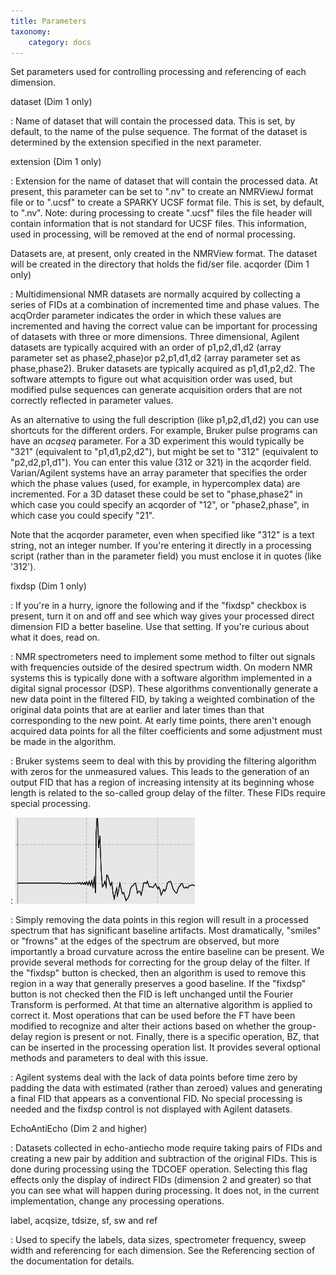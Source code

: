 ```yaml
---
title: Parameters
taxonomy:
    category: docs
---
```



Set parameters used for controlling processing and referencing of each dimension. 

dataset (Dim 1 only)

:    Name of dataset that will contain the processed data. This is set, by default, to the name of the pulse sequence. The format of the dataset 
is determined by the extension specified in the next parameter.

extension (Dim 1 only)

:    Extension for the name of dataset that will contain the processed data. At present, this parameter can be set to ".nv" to create an
NMRViewJ format file or to ".ucsf" to create a SPARKY UCSF format file.  This is set, by default, to ".nv".  Note:  during processing
to create ".ucsf" files the file header will contain information that is not standard for UCSF files.  This information, used in processing,
will be removed at the end of normal processing.

Datasets are, at present, only created in the NMRView format. The dataset will be created in the directory that holds the fid/ser file.
acqorder (Dim 1 only)

:    Multidimensional NMR datasets are normally acquired by collecting a series of FIDs at a combination of incremented time and phase values. The acqOrder parameter indicates the order in which these values are incremented and having the correct value can be important for processing of datasets with three or more dimensions. Three dimensional, Agilent datasets are typically acquired with an order of p1,p2,d1,d2 (array parameter set as phase2,phase)or p2,p1,d1,d2 (array parameter set as phase,phase2). Bruker datasets are typically acquired as p1,d1,p2,d2. The software attempts to figure out what acquisition order was used, but modified pulse sequences can generate acquisition orders that are not correctly reflected in parameter values.

As an alternative to using the full description (like p1,p2,d1,d2) you can use shortcuts for the different orders.  For example, Bruker pulse programs can have an *acqseq* parameter.  For a 3D experiment this would typically be "321" (equivalent to "p1,d1,p2,d2"), but might be set to "312" (equivalent to "p2,d2,p1,d1").  You can enter this value (312 or 321) in the acqorder field.   Varian/Agilent systems have an array parameter that specifies the order which the phase values  (used, for example, in hypercomplex data) are incremented.  For a 3D dataset these could be set to "phase,phase2" in which case you could specify an acqorder of "12", or "phase2,phase", in which case you could specify "21".

Note that the acqorder parameter, even when specified like "312" is a text string, not an integer number.  If you're entering it directly in a processing script (rather than in the parameter field) you must enclose it in quotes (like '312').

fixdsp (Dim 1 only)
    
:  If you're in a hurry, ignore the following and if the "fixdsp" checkbox is present, turn it on and off and see which way gives your processed direct dimension FID a better baseline. Use that setting. If you're curious about what it does, read on.

:  NMR spectrometers need to implement some method to filter out signals with frequencies outside of the desired spectrum width. On modern NMR systems this is typically done with a software algorithm implemented in a digital signal processor (DSP). These algorithms conventionally generate a new data point in the filtered FID, by taking a weighted combination of the original data points that are at earlier and later times than that corresponding to the new point. At early time points, there aren't enough acquired data points for all the filter coefficients and some adjustment must be made in the algorithm.

:  Bruker systems seem to deal with this by providing the filtering algorithm with zeros for the unmeasured values. This leads to the generation of an output FID that has a region of increasing intensity at its beginning whose length is related to the so-called group delay of the filter. These FIDs require special processing. 

: ![Start of Bruker FID](images/buildup.png)

:  Simply removing the data points in this region will result in a processed spectrum that has significant baseline artifacts. Most dramatically, "smiles" or "frowns" at the edges of the spectrum are observed, but more importantly a broad curvature across the entire baseline can be present. We provide several methods for correcting for the group delay of the filter. If the "fixdsp" button is checked, then an algorithm is used to remove this region in a way that generally preserves a good baseline. If the "fixdsp" button is not checked then the FID is left unchanged until the Fourier Transform is performed. At that time an alternative algorithm is applied to correct it. Most operations that can be used before the FT have been modified to recognize and alter their actions based on whether the group-delay region is present or not. Finally, there is a specific operation, BZ, that can be inserted in the processing operation list. It provides several optional methods and parameters to deal with this issue. 

:  Agilent systems deal with the lack of data points before time zero by padding the data with estimated (rather than zeroed) values and generating a final FID that appears as a conventional FID. No special processing is needed and the fixdsp control is not displayed with Agilent datasets. 


EchoAntiEcho (Dim 2 and higher)

:    Datasets collected in echo-antiecho mode require taking pairs of FIDs and creating a new pair by addition and subtraction of the original FIDs. This is done during processing using the TDCOEF operation. Selecting this flag effects only the display of indirect FIDs (dimension 2 and greater) so that you can see what will happen during processing. It does not, in the current implementation, change any processing operations.

label, acqsize, tdsize, sf, sw and ref

:    Used to specify the labels, data sizes, spectrometer frequency, sweep width and referencing for each dimension. See the Referencing section of the documentation for details.
